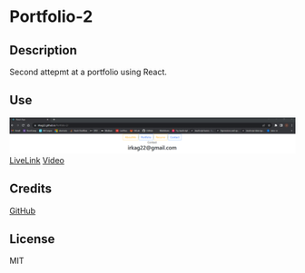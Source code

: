 # Portfolio-2

## Description
Second attepmt at a portfolio using React. 

## Use
![Screenshot](./src/assets/images/Screenshot%202023-04-03%20175322.png)
[LiveLink](https://irkag22.github.io/Portfolio-2/)
[Video](https://drive.google.com/file/d/18I9pN1ZmNkAG8WLNKr9RjI5NqzMMkXod/view)

## Credits
[GitHub](https://github.com/irkag22) 

## License
MIT